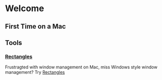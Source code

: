 # Welcome

## First Time on a Mac

##  Tools
### [Rectangles](tools/index.md#rectagles)
Frustragted with window management on Mac, miss Windows style window management? Try [Rectangles](tools/index.md#rectagles)
